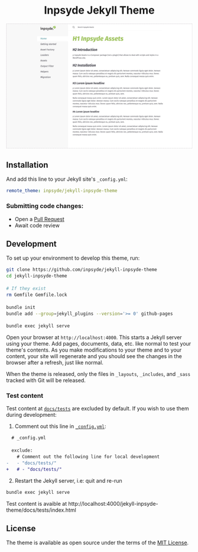 <p align="center">
    <h1 align="center">Inpsyde Jekyll Theme</h1>
    <p align="center"></p>
</p>

![jekyll-inpsyde-theme](./jekyll-inpsyde-theme-screenshot.jpg)

## Installation

And add this line to your Jekyll site's `_config.yml`:

```yaml
remote_theme: inpsyde/jekyll-inpsyde-theme
```

### Submitting code changes:

- Open a [Pull Request](https://github.com/inpsyde/jekyll-inpsyde-theme/pulls)
- Await code review

## Development

To set up your environment to develop this theme, run:

```bash
git clone https://github.com/inpsyde/jekyll-inpsyde-theme
cd jekyll-inpsyde-theme

# If they exist
rm Gemfile Gemfile.lock

bundle init
bundle add --group=jekyll_plugins --version='>= 0' github-pages

bundle exec jekyll serve
```

Open your browser at `http://localhost:4000`. This starts a Jekyll server using your theme. Add pages, documents, data, etc. like normal to test your theme's contents. As you make modifications to your theme and to your content, your site will regenerate and you should see the changes in the browser after a refresh, just like normal.

When the theme is released, only the files in `_layouts`, `_includes`, and `_sass` tracked with Git will be released.

### Test content

Test content at [`docs/tests`](./docs/tests) are excluded by default. If you wish to use them during development:

1. Comment out this line in [`_config.yml`](./_config.yml):

```diff
  # _config.yml

  exclude:
    # Comment out the following line for local development
-   - "docs/tests/"
+   # - "docs/tests/"
```

2. Restart the Jekyll server, i.e: quit and re-run

```bash
bundle exec jekyll serve
```

Test content is avaible at http://localhost:4000/jekyll-inpsyde-theme/docs/tests/index.html

## License

The theme is available as open source under the terms of the [MIT License](http://opensource.org/licenses/MIT).

